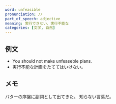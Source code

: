 ```yaml
---
word: unfeasible
pronunciation: //
part_of_speech: adjective
meaning: 実行できない、実行不能な
categories: [文学, 自然]
---
```


## 例文

- You should not make unfeaseble plans.
- 実行不能な計画をたててはいけない。

## メモ

バターの序盤に副詞として出てきた。
知らない言葉だ。